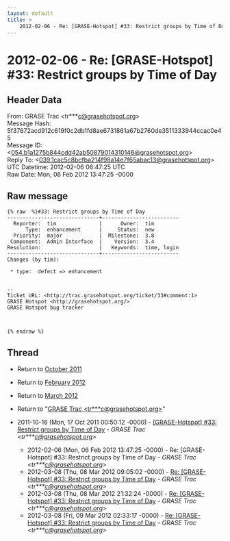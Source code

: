 ```yaml
---
layout: default
title: >
    2012-02-06 - Re: [GRASE-Hotspot] #33: Restrict groups by Time of Day
---
```


# 2012-02-06 - Re: [GRASE-Hotspot] #33: Restrict groups by Time of Day

## Header Data

From: GRASE Trac \<tr***c@grasehotspot.org\><br>
Message Hash: 5f37672acd912c619f0c2db1fd8ae6731861a67b2760de3511333944ccac0e45<br>
Message ID: \<054.b1a1275b844cdd42ab50879014310146@grasehotspot.org\><br>
Reply To: \<039.1cac5c8bcfba214f98a14e7f65abac13@grasehotspot.org\><br>
UTC Datetime: 2012-02-06 06:47:25 UTC<br>
Raw Date: Mon, 06 Feb 2012 13:47:25 -0000<br>

## Raw message

```
{% raw  %}#33: Restrict groups by Time of Day
------------------------------+-------------------------
  Reporter:  tim              |      Owner:  tim
      Type:  enhancement      |     Status:  new
  Priority:  major            |  Milestone:  3.8
 Component:  Admin Interface  |    Version:  3.4
Resolution:                   |   Keywords:  time, login
------------------------------+-------------------------
Changes (by tim):

 * type:  defect => enhancement


-- 
Ticket URL: <http://trac.grasehotspot.org/ticket/33#comment:1>
GRASE Hotspot <http://grasehotspot.org/>
GRASE Hotspot bug tracker



{% endraw %}
```

## Thread

+ Return to [October 2011](/archive/2011/10)
+ Return to [February 2012](/archive/2012/02)
+ Return to [March 2012](/archive/2012/03)

+ Return to "[GRASE Trac <tr***c<span>@</span>grasehotspot.org>](/authors/tr___c_at_grasehotspot_org)"

+ 2011-10-16 (Mon, 17 Oct 2011 00:50:12 -0000) - [[GRASE-Hotspot]  #33: Restrict groups by Time of Day](/archive/2011/10/850dda7ce0960b8a33628327df4ad399b103ecb9eb13c59a47a4c1c18699d2f2) - _GRASE Trac \<tr***c@grasehotspot.org\>_
  + 2012-02-06 (Mon, 06 Feb 2012 13:47:25 -0000) - Re: [GRASE-Hotspot] #33: Restrict groups by Time of Day - _GRASE Trac \<tr***c@grasehotspot.org\>_
  + 2012-03-08 (Thu, 08 Mar 2012 09:05:02 -0000) - [Re: [GRASE-Hotspot] #33: Restrict groups by Time of Day](/archive/2012/03/119960184e4e4f45177aed93438181a6659aad4933b4186214f5aa7d89e32dd2) - _GRASE Trac \<tr***c@grasehotspot.org\>_
  + 2012-03-08 (Thu, 08 Mar 2012 21:32:24 -0000) - [Re: [GRASE-Hotspot] #33: Restrict groups by Time of Day](/archive/2012/03/0dc164087ab0377912fbdae7f05546a78f666199ad844c51b4e416fc39fc926f) - _GRASE Trac \<tr***c@grasehotspot.org\>_
  + 2012-03-08 (Fri, 09 Mar 2012 02:33:17 -0000) - [Re: [GRASE-Hotspot] #33: Restrict groups by Time of Day](/archive/2012/03/ca702840eb76f5084f32b41d6f03ce099cb12d8a89e8ec2f2b0c0e199dae13c5) - _GRASE Trac \<tr***c@grasehotspot.org\>_

